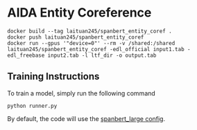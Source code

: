 # AIDA Entity Coreference

```
docker build --tag laituan245/spanbert_entity_coref .
docker push laituan245/spanbert_entity_coref
docker run --gpus '"device=0"' --rm -v /shared:/shared laituan245/spanbert_entity_coref -edl_official input1.tab -edl_freebase input2.tab -l ltf_dir -o output.tab
```

## Training Instructions

To train a model, simply run the following command
```
python runner.py 
```
By default, the code will use the [spanbert_large config](https://github.com/GAIA-IE/AIDA-Entity-Coref/blob/master/configs/basic.conf#L23).

